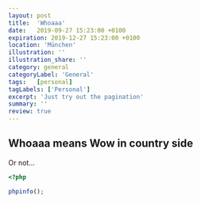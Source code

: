 ```yaml
---
layout: post
title:  'Whoaaa'
date:   2019-09-27 15:23:00 +0100
expiration: 2019-12-27 15:23:00 +0100
location: 'München'
illustration: ''
illustration_share: ''
category: general
categoryLabel: 'General'
tags:   [personal]
tagLabels: ['Personal']
excerpt: 'Just try out the pagination'
summary: ''
review: true
---
```


## Whoaaa means Wow in country side

Or not...

```php
<?php

phpinfo();

```
